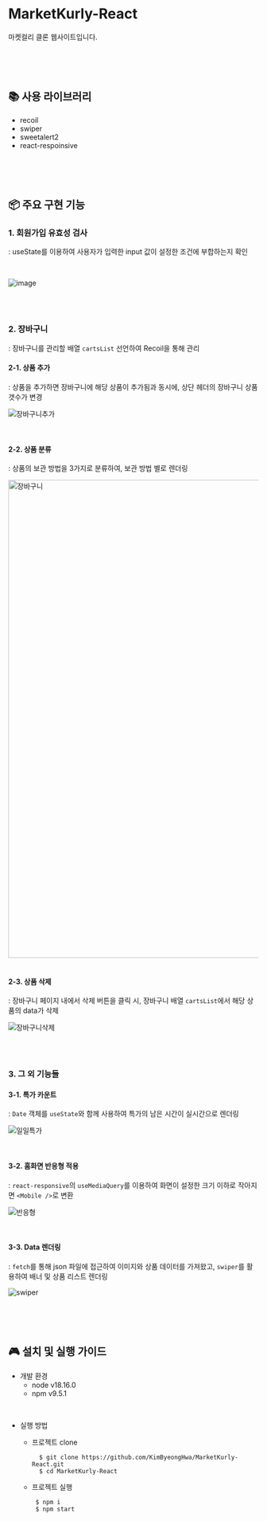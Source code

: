 # MarketKurly-React
마켓컬리 클론 웹사이트입니다.

<br>
<br>
<br>

## 📚 사용 라이브러리
- recoil
- swiper
- sweetalert2
- react-respoinsive

<br>
<br>
<br>

## 📦 주요 구현 기능
### 1. 회원가입 유효성 검사
: useState를 이용하여 사용자가 입력한 input 값이 설정한 조건에 부합하는지 확인

<br>

  ![image](https://github.com/KimByeongHwa/MarketKurly-React/assets/97048179/c2aed7b3-2c4f-49e1-8cd2-e5c2e4e49c24)
    
<br>
<br>

### 2. 장바구니
: 장바구니를 관리할 배열 `cartsList` 선언하여 Recoil을 통해 관리

#### 2-1. 상품 추가
: 상품을 추가하면 장바구니에 해당 상품이 추가됨과 동시에, 상단 헤더의 장바구니 상품 갯수가 변경
  
![장바구니추가](https://github.com/KimByeongHwa/MarketKurly-React/assets/97048179/b1a6381d-d5b0-44bc-8a73-281646bb18c2)
    
<br>

#### 2-2. 상품 분류
: 상품의 보관 방법을 3가지로 분류하여, 보관 방법 별로 렌더링

<img width="960" alt="장바구니" src="https://github.com/KimByeongHwa/MarketKurly-React/assets/97048179/70499c60-3796-4dd6-acea-b4ba8f897c66">

<br>
<br>

#### 2-3. 상품 삭제
: 장바구니 페이지 내에서 삭제 버튼을 클릭 시, 장바구니 배열 `cartsList`에서 해당 상품의 data가 삭제

![장바구니삭제](https://github.com/KimByeongHwa/MarketKurly-React/assets/97048179/d675d1fc-59b9-4719-a929-4dacab8949db)

<br>
<br>

### 3. 그 외 기능들

#### 3-1. 특가 카운트
: `Date` 객체를 `useState`와 함께 사용하여 특가의 남은 시간이 실시간으로 렌더링

![일일특가](https://github.com/KimByeongHwa/MarketKurly-React/assets/97048179/0d8e26dc-6d70-43a7-9f05-53d89325b6a9)

<br>

#### 3-2. 홈화면 반응형 적용
: `react-responsive`의 `useMediaQuery`를 이용하여 화면이 설정한 크기 이하로 작아지면 `<Mobile />`로 변환

![반응형](https://github.com/KimByeongHwa/MarketKurly-React/assets/97048179/643113df-c614-41f8-a10e-c4e42756597b)

<br>

#### 3-3. Data 렌더링
: `fetch`를 통해 json 파일에 접근하여 이미지와 상품 데이터를 가져왔고, `swiper`를 활용하여 배너 및 상품 리스트 렌더링

![swiper](https://github.com/KimByeongHwa/MarketKurly-React/assets/97048179/996d85e5-7486-4f92-b3a8-55eabebd683c)

 <br>
 <br>
 <br>

## 🎮 설치 및 실행 가이드
- 개발 환경
  - node  v18.16.0
  - npm  v9.5.1
    
<br>

- 실행 방법
    - 프로젝트 clone 
      
      ```
        $ git clone https://github.com/KimByeongHwa/MarketKurly-React.git
        $ cd MarketKurly-React
      ```
    - 프로젝트 실행

       ```
        $ npm i
        $ npm start
      ```
